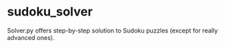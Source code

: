 # sudoku_solver

Solver.py offers step-by-step solution to Sudoku puzzles (except for really advanced ones).
